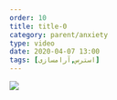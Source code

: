 ```yaml
---
order: 10
title: title-0
category: parent/anxiety
type: video
date: 2020-04-07 13:00
tags: [استرس,آرامسازی]
---
```


[![](../../static/images/stress-management-parent-guide-cover.webp)](../../static/videos/stress-management-parent-guide.mp4)
